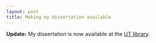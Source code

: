 ```yaml
---
layout: post
title: Making my dissertation available
---
```


**Update:** My dissertation is now available at the [UT library](https://repositories.lib.utexas.edu/bitstream/handle/2152/31377/MIRARABBAYGI-DISSERTATION-2015.pdf). 